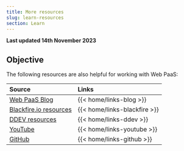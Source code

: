 ```yaml
---
title: More resources
slug: learn-resources
section: Learn
---
```


**Last updated 14th November 2023**



## Objective  

The following resources are also helpful for working with Web PaaS:

| Source            | Links |
| :---------------- | :------ |
| [Web PaaS Blog](https://platform.sh/blog)       |   {{< home/links-blog >}}   |
| [Blackfire.io resources](https://platform.sh/blog)       |   {{< home/links-blackfire >}}   |
| [DDEV resources](https://platform.sh/blog)       |   {{< home/links-ddev >}}   |
| [YouTube](https://www.youtube.com/@Platformsh)          |   {{< home/links-youtube >}}    |
| [GitHub](https://github.com/platformsh)    |  {{< home/links-github >}} |

